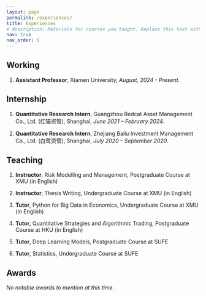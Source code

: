 ```yaml
---
layout: page
permalink: /experiences/
title: Experiences
# description: Materials for courses you taught. Replace this text with your description.
nav: true
nav_order: 6
---
```


## Working

1. **Assistant Professor**, Xiamen University, *August, 2024 - Present.*

## Internship

1. **Quantitative Research Intern**, Guangzhou Redcat Asset Management Co., Ltd. (红猫资管), Shanghai, *June 2021 – February 2024.*

1. **Quantitative Research Intern**, Zhejiang Bailu Investment Management Co., Ltd. (白鹭资管), Shanghai, *July 2020 – September 2020.*

## Teaching 

1. **Instructor**, Risk Modelling and Management, Postgraduate Course at XMU (in English)

1. **Instructor**, Thesis Writing, Undergraduate Course at XMU (in English)

1. **Tutor**, Python for Big Data in Economics, Undergraduate Course at XMU (in English)

1. **Tutor**, Quantitative Strategies and Algorithmic Trading, Postgraduate Course at HKU (in English)

1. **Tutor**, Deep Learning Models, Postgraduate Course at SUFE

1. **Tutor**, Statistics, Undergraduate Course at SUFE

## Awards

*No notable awards to mention at this time.*
